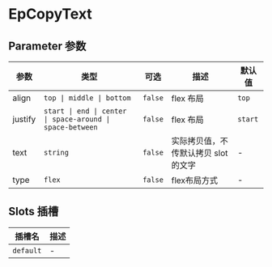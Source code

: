 # EpCopyText
## Parameter 参数
| 参数 | 类型 | 可选 | 描述 | 默认值 |
| --- | --- | --- | --- | --- |
| align | `top \| middle \| bottom` | `false` | flex 布局 | `top`
| justify | `start \| end \| center \| space-around \| space-between` | `false` | flex 布局 | `start`
| text | `string` | `false` | 实际拷贝值，不传默认拷贝 slot 的文字 | -
| type | `flex` | `false` | flex布局方式 | -
## Slots 插槽
| 插槽名 | 描述 |
|  ---  | --- |
| `default` | - |
